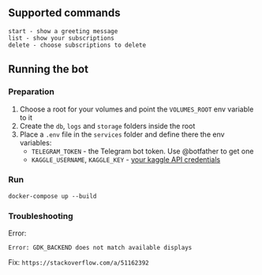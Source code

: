 ## Supported commands

```
start - show a greeting message
list - show your subscriptions
delete - choose subscriptions to delete
```

## Running the bot

### Preparation

1. Choose a root for your volumes and point the `VOLUMES_ROOT` env variable to it
2. Create the `db`, `logs` and `storage` folders inside the root
3. Place a `.env` file in the `services` folder and define there the env variables:
    - `TELEGRAM_TOKEN` - the Telegram bot token. Use @botfather to get one
    - `KAGGLE_USERNAME`, `KAGGLE_KEY` - [your kaggle API credentials](https://github.com/Kaggle/kaggle-api#api-credentials)

### Run

```
docker-compose up --build
```

### Troubleshooting

Error:

```
Error: GDK_BACKEND does not match available displays
```

Fix: `https://stackoverflow.com/a/51162392`
